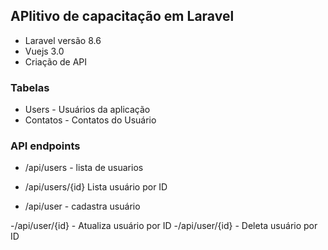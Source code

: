 ## APlitivo de capacitação em Laravel

* Laravel versão 8.6
* Vuejs 3.0
* Criação de API


### Tabelas 

 - Users - Usuários da aplicação
 - Contatos - Contatos do Usuário


 ### API endpoints

 - /api/users - lista de usuarios
 - /api/users/{id} Lista usuário por ID
  
 - /api/user - cadastra usuário

 -/api/user/{id} - Atualiza usuário por ID
 -/api/user/{id} - Deleta usuário por ID

 